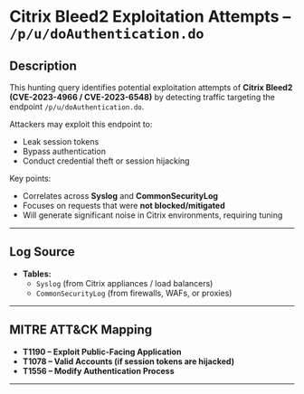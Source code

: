 # Citrix Bleed2 Exploitation Attempts – `/p/u/doAuthentication.do`

## Description
This hunting query identifies potential exploitation attempts of **Citrix Bleed2 (CVE-2023-4966 / CVE-2023-6548)** by detecting traffic targeting the endpoint `/p/u/doAuthentication.do`.  

Attackers may exploit this endpoint to:
- Leak session tokens  
- Bypass authentication  
- Conduct credential theft or session hijacking  

Key points:
- Correlates across **Syslog** and **CommonSecurityLog**  
- Focuses on requests that were **not blocked/mitigated**  
- Will generate significant noise in Citrix environments, requiring tuning  

---

## Log Source
- **Tables:**  
  - `Syslog` (from Citrix appliances / load balancers)  
  - `CommonSecurityLog` (from firewalls, WAFs, or proxies)
    
---

## MITRE ATT&CK Mapping
- **T1190 – Exploit Public-Facing Application**  
- **T1078 – Valid Accounts (if session tokens are hijacked)**  
- **T1556 – Modify Authentication Process**  

---

